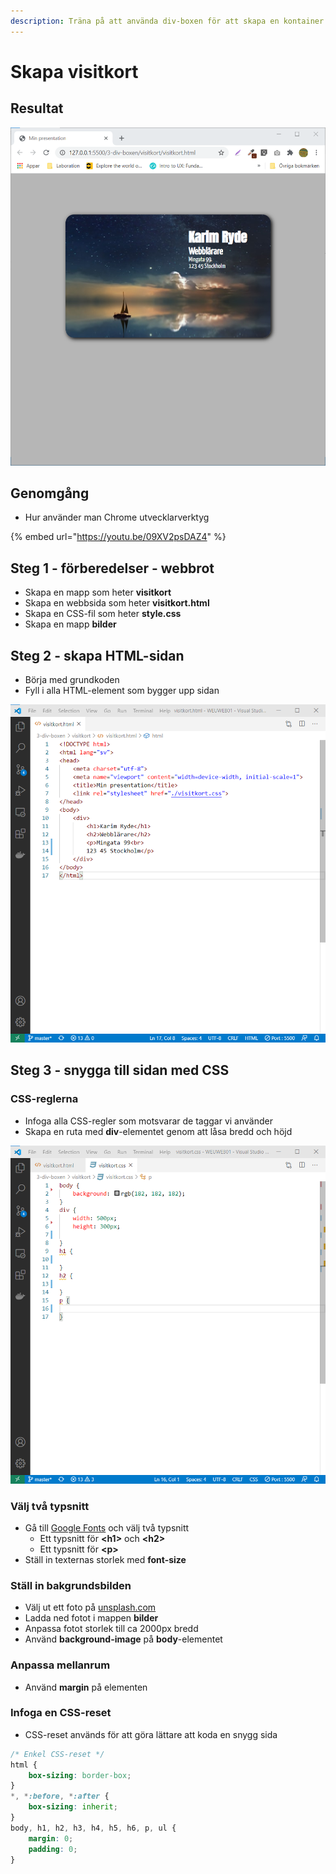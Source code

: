 ```yaml
---
description: Träna på att använda div-boxen för att skapa en kontainer
---
```


# Skapa visitkort

## Resultat

![](../.gitbook/assets/image%20%2851%29.png)

## Genomgång

* Hur använder man Chrome utvecklarverktyg

{% embed url="https://youtu.be/09XV2psDAZ4" %}



## Steg 1 - förberedelser - webbrot

* Skapa en mapp som heter **visitkort**
* Skapa en webbsida som heter **visitkort.html**
* Skapa en CSS-fil som heter **style.css**
* Skapa en mapp **bilder**

## Steg 2 - skapa HTML-sidan <a id="steg-2-skapa-html-sida"></a>

* Börja med grundkoden
* Fyll i alla HTML-element som bygger upp sidan

![](../.gitbook/assets/image%20%2852%29.png)

## **Steg 3 - snygga till sidan med CSS** <a id="steg-3-snygga-till-sidan-med-css"></a>

### CSS-reglerna <a id="css-reglerna"></a>

* Infoga alla CSS-regler som motsvarar de taggar vi använder
* Skapa en ruta med **div**-elementet genom att låsa bredd och höjd

![](../.gitbook/assets/image%20%2853%29.png)

### Välj två typsnitt

* Gå till [Google Fonts](https://fonts.google.com) och välj två typsnitt
  * Ett typsnitt för **&lt;h1&gt;** och **&lt;h2&gt;**
  * Ett typsnitt för **&lt;p&gt;**
* Ställ in texternas storlek med **font-size**

### Ställ in bakgrundsbilden

* Välj ut ett foto på [unsplash.com](https://unsplash.com/)
* Ladda ned fotot i mappen **bilder**
* Anpassa fotot storlek till ca 2000px bredd
* Använd **background-image** på **body**-elementet

### Anpassa mellanrum

* Använd **margin** på elementen

### Infoga en CSS-reset

* CSS-reset används för att göra lättare att koda en snygg sida

```css
/* Enkel CSS-reset */
html {
    box-sizing: border-box;
}
*, *:before, *:after {
    box-sizing: inherit;
}
body, h1, h2, h3, h4, h5, h6, p, ul {
    margin: 0;
    padding: 0;
}
```

